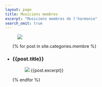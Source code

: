 ```yaml
---
layout: page
title: Musiciens membres
excerpt: "Musiciens membres de l'harmonie"
search_omit: true
---
```


<figure>
	<img src="/images/top_img_big.jpg">
</figure>

<ul class="post-list">
  {% for post in site.categories.membre %}
  <li>
    <h3>{{post.title}}</h3>
    <figure class="half">
      <img src="{{post.image.feature}}"/>
      <span>
        {{post.excerpt}}
      </span>
    </figure>
  </li>
  {% endfor %}
</ul>
